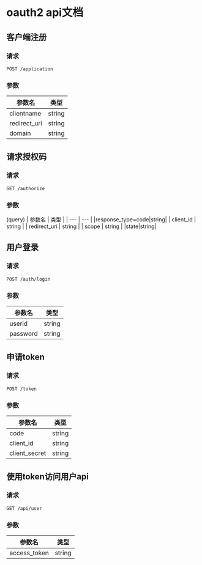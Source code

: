 # oauth2 api文档  
## 客户端注册
### 请求
```
POST /application
```
### 参数
| 参数名 | 类型 |
| --- | --- |
| clientname | string |
| redirect_uri | string |
| domain | string |

## 请求授权码
### 请求
```
GET /authorize
```
### 参数
(query)
| 参数名 | 类型 |
| --- | --- |
|response_type=code|string|
| client_id | string |
| redirect_uri | string |
| scope | string |
|state|string|
## 用户登录
### 请求
```
POST /auth/login
```
### 参数
| 参数名 | 类型 |
| --- | --- |
| userid | string |
| password | string |


## 申请token
### 请求
```
POST /token
```
### 参数
| 参数名 | 类型 |
| --- | --- |
| code | string |
| client_id | string |
| client_secret | string |

## 使用token访问用户api
### 请求
```
GET /api/user
```
### 参数
| 参数名 | 类型 |
| --- | --- |
| access_token | string |

